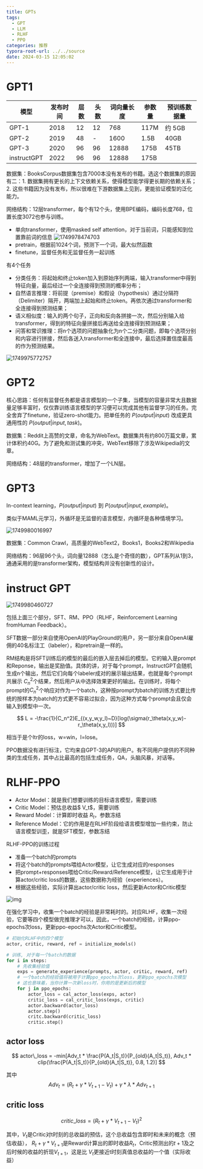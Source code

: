 ```yaml
---
title: GPTs
tags:
  - GPT
  - LLM
  - RLHF
  - PPO
categories: 推荐
typora-root-url: ../../source
date: 2024-03-15 12:05:02
---
```


# GPT1

| 模型        | 发布时间 | 层数 | 头数 | 词向量长度 | 参数量 | 预训练数据量 |
| ----------- | -------- | ---- | ---- | ---------- | ------ | ------------ |
| GPT-1       | 2018     | 12   | 12   | 768        | 117M   | 约 5GB       |
| GPT-2       | 2019     | 48   | -    | 1600       | 1.5B   | 40GB         |
| GPT-3       | 2020     | 96   | 96   | 12888      | 175B   | 45TB         |
| instructGPT | 2022     | 96   | 96   | 12888      | 175B   |              |

数据集：BooksCorpus数据集包含7000本没有发布的书籍。选这个数据集的原因有二：1. 数据集拥有更长的上下文依赖关系，使得模型能学得更长期的依赖关系；2. 这些书籍因为没有发布，所以很难在下游数据集上见到，更能验证模型的泛化能力。

网络结构：12层transformer，每个有12个头，使用BPE编码，编码长度768，位置长度3072也参与训练。

- 单向transformer，使用masked self attention，对于当前词，只能感知到位置靠前词的信息
  ![1749978474703](/images/1749978474703.png)
- pretrain，根据前1024个词，预测下一个词，最大似然函数
- finetune，监督任务和无监督任务一起训练

有4个任务

* 分类任务：将起始和终止token加入到原始序列两端，输入transformer中得到特征向量，最后经过一个全连接得到预测的概率分布；
* 自然语言推理：将前提（premise）和假设（hypothesis）通过分隔符（Delimiter）隔开，两端加上起始和终止token。再依次通过transformer和全连接得到预测结果；
* 语义相似度：输入的两个句子，正向和反向各拼接一次，然后分别输入给transformer，得到的特征向量拼接后再送给全连接得到预测结果；
* 问答和常识推理：将n个选项的问题抽象化为n个二分类问题，即每个选项分别和内容进行拼接，然后各送入transformer和全连接中，最后选择置信度最高的作为预测结果。

![1749975772757](/images/1749975772757.png)

# GPT2

核心思路：任何有监督任务都是语言模型的一个子集，当模型的容量非常大且数据量足够丰富时，仅仅靠训练语言模型的学习便可以完成其他有监督学习的任务。完全舍弃了finetune，验证zero-shot能力。把单任务的 $P(output | input)$ 改成更具通用性的 $P(output | input,task)$。

数据集：Reddit上高赞的文章，命名为WebText。数据集共有约800万篇文章，累计体积约40G。为了避免和测试集的冲突，WebText移除了涉及Wikipedia的文章。

网络结构：48层的transformer，增加了一个LN层。

# GPT3

In-context learning，$P(output | input)$ 到 $P(output | input,example)$。

类似于MAML元学习，外循环是无监督的语言模型，内循环是各种情境学习。

![1749980016997](/images/1749980016997.png)

数据集：Common Crawl，高质量的WebText2，Books1，Books2和Wikipedia

网络结构：96层96个头，词向量12888（怎么是个奇怪的数），GPT系列从1到3，通通采用的是transformer架构，模型结构并没有创新性的设计。

# instruct GPT

![1749980460727](/images/1749980460727.png)

包括上面三个部分，SFT、RM、PPO（RLHF，Reinforcement Learning fromHuman Feedback）。

SFT数据一部分来自使用OpenAI的PlayGround的用户，另一部分来自OpenAI雇佣的40名标注工（labeler），和pretrain是一样的。

RM结构是将SFT训练后的模型的最后的嵌入层去掉后的模型。它的输入是prompt和Reponse，输出是奖励值。具体的讲，对于每个prompt，InstructGPT会随机生成n个输出，然后它们向每个labeler成对的展示输出结果，也就是每个prompt共展示 $C_n^2$个结果，然后用户从中选择效果更好的输出。在训练时，将每个prompt的$C_n^2$个响应对作为一个batch，这种按prompt为batch的训练方式要比传统的按样本为batch的方式更不容易过拟合，因为这种方式每个prompt会且仅会输入到模型中一次。

$$
L = -\frac{1}{C_n^2}E_{(x,y_w,y_l)~D}[log(\sigma(r_\theta(x,y_w)-r_\theta(x,y_l)))]
$$

相当于是个ltr的loss，w=win，l=lose。

PPO数据没有进行标注，它均来自GPT-3的API的用户。有不同用户提供的不同种类的生成任务，其中占比最高的包括生成任务，QA，头脑风暴，对话等。



# RLHF-PPO



- Actor Model：就是我们想要训练的目标语言模型，需要训练
- Critic Model：预估总收益$ V_t$，需要训练
- Reward Model：计算即时收益 $R_t$，参数冻结
- Reference Model：它的作用是在RLHF阶段给语言模型增加一些约束，防止语言模型训歪，就是SFT模型，参数冻结

RLHF-PPO的训练过程

- 准备一个batch的prompts
- 将这个batch的prompts喂给Actor模型，让它生成对应的responses
- 把prompt+responses喂给Critic/Reward/Reference模型，让它生成用于计算actor/critic loss的数据，这些数据称为经验（experiences）。
- 根据这些经验，实际计算出actor/critic loss，然后更新Actor和Critic模型

![img](/_posts/images/v2-5b0028cc73d9f2aa599b256df24bda83_r.jpg)

在强化学习中，收集一个batch的经验是非常耗时的。对应RLHF，收集一次经验，它要等四个模型做完推理才可以，因此，一个batch的经验，计算ppo-epochs次loss，更新ppo-epochs次Actor和Critic模型。

```python
# 初始化RLHF中的四个模型
actor, critic, reward, ref = initialize_models()

# 训练, 对于每一个batch的数据
for i in steps: 
    # 先收集经验值
    exps = generate_experience(prompts, actor, critic, reward, ref)
    # 一个batch的经验值将被用于计算ppo_epochs次loss，更新ppo_epochs次模型
    # 这也意味着，当你计算一次新loss时，你用的是更新后的模型
    for j in ppo_epochs:
        actor_loss = cal_actor_loss(exps, actor)
        critic_loss = cal_critic_loss(exps, critic)
        actor.backward(actor_loss)
        actor.step()
        critc.backward(critic_loss)
        critic.step()
```

## actor loss

$$
actor\_loss = -min[Adv_t * \frac{P(A_t|S_t)}{P_{old}(A_t|S_t)}, Adv_t * clip(\frac{P(A_t|S_t)}{P_{old}(A_t|S_t)}, 0.8, 1.2)]
$$

其中
$$
Adv_t=(R_t+\gamma*V_{t+1}-V_{t})+\gamma * \lambda * Adv_{t+1}
$$

## critic loss

$$
critic\_loss = (R_t+\gamma*V_{t+1}-V_t)^2
$$

其中，$V_t$是Critic对t时刻的总收益的预估，这个总收益包含即时和未来的概念（预估收益），
$R_t+\gamma*V_{t+1}$是Reward计算出的即时收益$R_t$，Critic预测出的$t+1$及之后时候的收益的折现$V_{t+1}$，这是比 
$V_t$更接近t时刻真值总收益的一个值（实际收益）